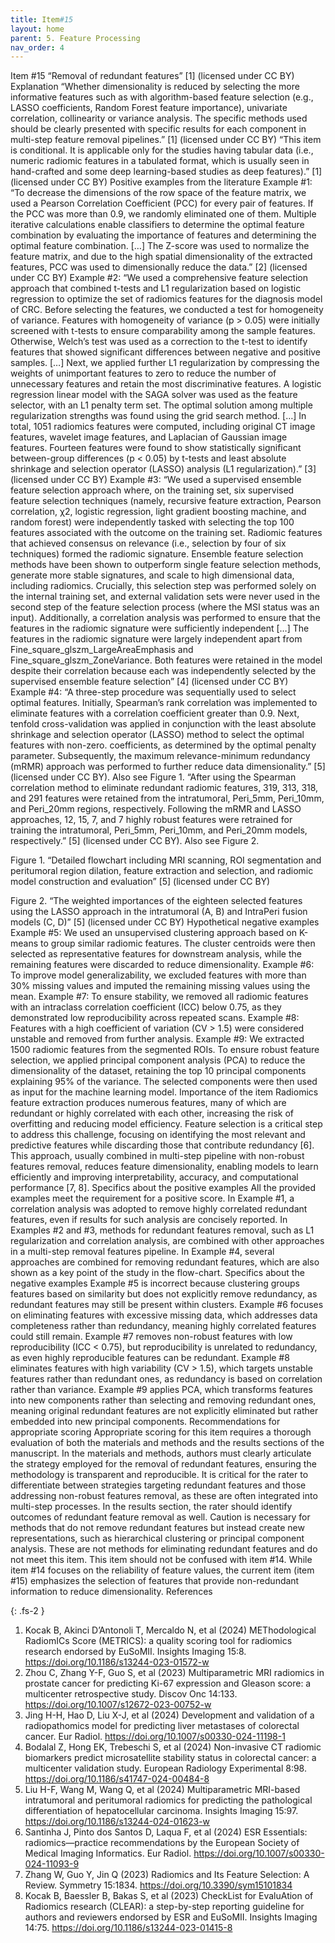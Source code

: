 ```yaml
---
title: Item#15
layout: home
parent: 5. Feature Processing
nav_order: 4
---
```


Item #15
“Removal of redundant features” [1] (licensed under CC BY)
Explanation
“Whether dimensionality is reduced by selecting the more informative features such as with algorithm-based feature selection (e.g., LASSO coefficients, Random Forest feature importance), univariate correlation, collinearity or variance analysis. The specific methods used should be clearly presented with specific results for each component in multi-step feature removal pipelines.” [1] (licensed under CC BY)
“This item is conditional. It is applicable only for the studies having tabular data (i.e., numeric radiomic features in a tabulated format, which is usually seen in hand-crafted and some deep learning-based studies as deep features).” [1] (licensed under CC BY)
Positive examples from the literature
Example #1: “To decrease the dimensions of the row space of the feature matrix, we used a Pearson Correlation Coefficient (PCC) for every pair of features. If the PCC was more than 0.9, we randomly eliminated one of them. Multiple iterative calculations enable classifiers to determine the optimal feature combination by evaluating the importance of features and determining the optimal feature combination. […]
The Z-score was used to normalize the feature matrix, and due to the high spatial dimensionality of the extracted features, PCC was used to dimensionally reduce the data.” [2] (licensed under CC BY)
Example #2: “We used a comprehensive feature selection approach that combined t-tests and L1 regularization based on logistic regression to optimize the set of radiomics features for the diagnosis model of CRC. Before selecting the features, we conducted a test for homogeneity of variance. Features with homogeneity of variance (p > 0.05) were initially screened with t-tests to ensure comparability among the sample features. Otherwise, Welch’s test was used as a correction to the t-test to identify features that showed significant differences between negative and positive samples. […] 
Next, we applied further L1 regularization by compressing the weights of unimportant features to zero to reduce the number of unnecessary features and retain the most discriminative features. A logistic regression linear model with the SAGA solver was used as the feature selector, with an L1 penalty term set. The optimal solution among multiple regularization strengths was found using the grid search method. […]
In total, 1051 radiomics features were computed, including original CT image features, wavelet image features, and Laplacian of Gaussian image features. Fourteen features were found to show statistically significant between-group differences (p < 0.05) by t-tests and least absolute shrinkage and selection operator (LASSO) analysis (L1 regularization).”  [3] (licensed under CC BY)
Example #3: “We used a supervised ensemble feature selection approach where, on the training set, six supervised feature selection techniques (namely, recursive feature extraction, Pearson correlation, χ2, logistic regression, light gradient boosting machine, and random forest) were independently tasked with selecting the top 100 features associated with the outcome on the training set. Radiomic features that achieved consensus on relevance (i.e., selection by four of six techniques) formed the radiomic signature. Ensemble feature selection methods have been shown to outperform single feature selection methods, generate more stable signatures, and scale to high dimensional data, including radiomics. Crucially, this selection step was performed solely on the internal training set, and external validation sets were never used in the second step of the feature selection process (where the MSI status was an input). Additionally, a correlation analysis was performed to ensure that the features in the radiomic signature were sufficiently independent […]
The features in the radiomic signature were largely independent apart from Fine_square_glszm_LargeAreaEmphasis and Fine_square_glszm_ZoneVariance. Both features were retained in the model despite their correlation because each was independently selected by the supervised ensemble feature selection” [4] (licensed under CC BY)
Example #4: “A three-step procedure was sequentially used to select optimal features. Initially, Spearman’s rank correlation was implemented to eliminate features with a correlation coefficient greater than 0.9. Next, tenfold cross-validation was applied in conjunction with the least absolute shrinkage and selection operator (LASSO) method to select the optimal features with non-zero.  coefficients, as determined by the optimal penalty parameter. Subsequently, the maximum relevance-minimum redundancy (mRMR) approach was performed to further reduce data dimensionality.” [5] (licensed under CC BY). 
Also see Figure 1.
“After using the Spearman correlation method to eliminate redundant radiomic features, 319, 313, 318, and 291 features were retained from the intratumoral, Peri_5mm, Peri_10mm, and Peri_20mm regions, respectively. Following the mRMR and LASSO approaches, 12, 15, 7, and 7 highly robust features were retrained for training the intratumoral, Peri_5mm, Peri_10mm, and Peri_20mm models, respectively.”  [5] (licensed under CC BY). 
Also see Figure 2.
 
Figure 1. “Detailed flowchart including MRI scanning, ROI segmentation and peritumoral region dilation, feature extraction and selection, and radiomic model construction and evaluation” [5] (licensed under CC BY)

 
Figure 2. “The weighted importances of the eighteen selected features using the LASSO approach in the intratumoral (A, B) and IntraPeri fusion models (C, D)” [5] (licensed under CC BY)
Hypothetical negative examples
Example #5: We used an unsupervised clustering approach based on K-means to group similar radiomic features. The cluster centroids were then selected as representative features for downstream analysis, while the remaining features were discarded to reduce dimensionality.
Example #6: To improve model generalizability, we excluded features with more than 30% missing values and imputed the remaining missing values using the mean.
Example #7: To ensure stability, we removed all radiomic features with an intraclass correlation coefficient (ICC) below 0.75, as they demonstrated low reproducibility across repeated scans.
Example #8: Features with a high coefficient of variation (CV > 1.5) were considered unstable and removed from further analysis.
Example #9: We extracted 1500 radiomic features from the segmented ROIs. To ensure robust feature selection, we applied principal component analysis (PCA) to reduce the dimensionality of the dataset, retaining the top 10 principal components explaining 95% of the variance. The selected components were then used as input for the machine learning model.
Importance of the item
Radiomics feature extraction produces numerous features, many of which are redundant or highly correlated with each other, increasing the risk of overfitting and reducing model efficiency. Feature selection is a critical step to address this challenge, focusing on identifying the most relevant and predictive features while discarding those that contribute redundancy [6]. This approach, usually combined in multi-step pipeline with non-robust features removal,  reduces feature dimensionality, enabling models to learn efficiently and improving interpretability, accuracy, and computational performance [7, 8].
Specifics about the positive examples
All the provided examples meet the requirement for a positive score. In Example #1, a correlation analysis was adopted to remove highly correlated redundant features, even if results for such analysis are concisely reported. In Examples #2 and #3, methods for redundant features removal, such as L1 regularization and correlation analysis, are combined with other approaches in a multi-step removal features pipeline. In Example #4, several approaches are combined for removing redundant features, which are also shown as a key point of the study in the flow-chart. 
Specifics about the negative examples
Example #5 is incorrect because clustering groups features based on similarity but does not explicitly remove redundancy, as redundant features may still be present within clusters. Example #6 focuses on eliminating features with excessive missing data, which addresses data completeness rather than redundancy, meaning highly correlated features could still remain. Example #7 removes non-robust features with low reproducibility (ICC < 0.75), but reproducibility is unrelated to redundancy, as even highly reproducible features can be redundant. Example #8 eliminates features with high variability (CV > 1.5), which targets unstable features rather than redundant ones, as redundancy is based on correlation rather than variance. Example #9 applies PCA, which transforms features into new components rather than selecting and removing redundant ones, meaning original redundant features are not explicitly eliminated but rather embedded into new principal components.
Recommendations for appropriate scoring
Appropriate scoring for this item requires a thorough evaluation of both the materials and methods and the results sections of the manuscript. In the materials and methods, authors must clearly articulate the strategy employed for the removal of redundant features, ensuring the methodology is transparent and reproducible. It is critical for the rater to differentiate between strategies targeting redundant features and those addressing non-robust features removal, as these are often integrated into multi-step processes. In the results section, the rater should identify outcomes of redundant feature removal as well.
Caution is necessary for methods that do not remove redundant features but instead create new representations, such as hierarchical clustering or principal component analysis. These are not methods for eliminating redundant features and do not meet this item.
This item should not be confused with item #14. While item #14 focuses on the reliability of feature values, the current item (item #15) emphasizes the selection of features that provide non-redundant information to reduce dimensionality.
References


{: .fs-2 }

1. 	Kocak B, Akinci D’Antonoli T, Mercaldo N, et al (2024) METhodological RadiomICs Score (METRICS): a quality scoring tool for radiomics research endorsed by EuSoMII. Insights Imaging 15:8. https://doi.org/10.1186/s13244-023-01572-w
2. 	Zhou C, Zhang Y-F, Guo S, et al (2023) Multiparametric MRI radiomics in prostate cancer for predicting Ki-67 expression and Gleason score: a multicenter retrospective study. Discov Onc 14:133. https://doi.org/10.1007/s12672-023-00752-w
3. 	Jing H-H, Hao D, Liu X-J, et al (2024) Development and validation of a radiopathomics model for predicting liver metastases of colorectal cancer. Eur Radiol. https://doi.org/10.1007/s00330-024-11198-1
4. 	Bodalal Z, Hong EK, Trebeschi S, et al (2024) Non-invasive CT radiomic biomarkers predict microsatellite stability status in colorectal cancer: a multicenter validation study. European Radiology Experimental 8:98. https://doi.org/10.1186/s41747-024-00484-8
5. 	Liu H-F, Wang M, Wang Q, et al (2024) Multiparametric MRI-based intratumoral and peritumoral radiomics for predicting the pathological differentiation of hepatocellular carcinoma. Insights Imaging 15:97. https://doi.org/10.1186/s13244-024-01623-w
6. 	Santinha J, Pinto dos Santos D, Laqua F, et al (2024) ESR Essentials: radiomics—practice recommendations by the European Society of Medical Imaging Informatics. Eur Radiol. https://doi.org/10.1007/s00330-024-11093-9
7. 	Zhang W, Guo Y, Jin Q (2023) Radiomics and Its Feature Selection: A Review. Symmetry 15:1834. https://doi.org/10.3390/sym15101834
8. 	Kocak B, Baessler B, Bakas S, et al (2023) CheckList for EvaluAtion of Radiomics research (CLEAR): a step-by-step reporting guideline for authors and reviewers endorsed by ESR and EuSoMII. Insights Imaging 14:75. https://doi.org/10.1186/s13244-023-01415-8


